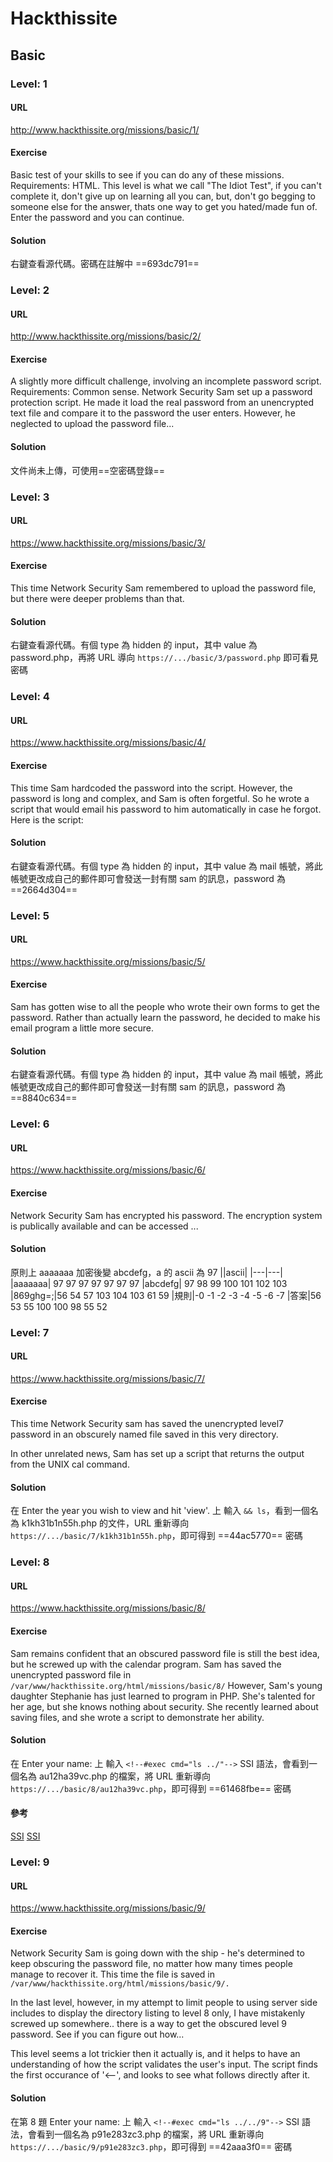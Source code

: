 # Hackthissite
## Basic
### Level: 1
#### URL
http://www.hackthissite.org/missions/basic/1/
#### Exercise
Basic test of your skills to see if you can do any of these missions. Requirements: HTML. This level is what we call "The Idiot Test", if you can't complete it, don't give up on learning all you can, but, don't go begging to someone else for the answer, thats one way to get you hated/made fun of. Enter the password and you can continue.

#### Solution
右鍵查看源代碼。密碼在註解中
==693dc791==

### Level: 2
#### URL
http://www.hackthissite.org/missions/basic/2/
#### Exercise
A slightly more difficult challenge, involving an incomplete password script. Requirements: Common sense. Network Security Sam set up a password protection script. He made it load the real password from an unencrypted text file and compare it to the password the user enters. However, he neglected to upload the password file...
#### Solution
文件尚未上傳，可使用==空密碼登錄==

### Level: 3
#### URL
https://www.hackthissite.org/missions/basic/3/
#### Exercise
This time Network Security Sam remembered to upload the password file, but there were deeper problems than that.
#### Solution
右鍵查看源代碼。有個 type 為 hidden 的 input，其中 value 為 password.php，再將 URL 導向 `https://.../basic/3/password.php` 即可看見密碼

### Level: 4
#### URL
https://www.hackthissite.org/missions/basic/4/
#### Exercise
This time Sam hardcoded the password into the script. However, the password is long and complex, and Sam is often forgetful. So he wrote a script that would email his password to him automatically in case he forgot. Here is the script:
#### Solution
右鍵查看源代碼。有個 type 為 hidden 的 input，其中 value 為 mail 帳號，將此帳號更改成自己的郵件即可會發送一封有關 sam 的訊息，password 為 ==2664d304==

### Level: 5
#### URL
https://www.hackthissite.org/missions/basic/5/
#### Exercise
Sam has gotten wise to all the people who wrote their own forms to get the password. Rather than actually learn the password, he decided to make his email program a little more secure.
#### Solution
右鍵查看源代碼。有個 type 為 hidden 的 input，其中 value 為 mail 帳號，將此帳號更改成自己的郵件即可會發送一封有關 sam 的訊息，password 為 ==8840c634==

### Level: 6
#### URL
https://www.hackthissite.org/missions/basic/6/
#### Exercise
Network Security Sam has encrypted his password. The encryption system is publically available and can be accessed ...
#### Solution
原則上 aaaaaaa 加密後變 abcdefg，a 的 ascii 為 97
||ascii|
|---|---|
|aaaaaaa| 97 97 97 97 97 97 97
|abcdefg| 97 98 99 100 101 102 103
|869ghg=;|56 54 57 103 104 103 61 59
|規則|-0 -1 -2 -3 -4 -5 -6 -7
|答案|56 53 55 100 100 98 55 52

### Level: 7
#### URL
https://www.hackthissite.org/missions/basic/7/
#### Exercise
This time Network Security sam has saved the unencrypted level7 password in an obscurely named file saved in this very directory.

In other unrelated news, Sam has set up a script that returns the output from the UNIX cal command. 
#### Solution
在 Enter the year you wish to view and hit 'view'. 上
輸入 `&& ls`，看到一個名為 k1kh31b1n55h.php 的文件，URL 重新導向 `https://.../basic/7/k1kh31b1n55h.php`，即可得到 ==44ac5770== 密碼

### Level: 8
#### URL
https://www.hackthissite.org/missions/basic/8/
#### Exercise
Sam remains confident that an obscured password file is still the best idea, but he screwed up with the calendar program. Sam has saved the unencrypted password file in `/var/www/hackthissite.org/html/missions/basic/8/`
However, Sam's young daughter Stephanie has just learned to program in PHP. She's talented for her age, but she knows nothing about security. She recently learned about saving files, and she wrote a script to demonstrate her ability.
#### Solution
在 Enter your name: 上
輸入 `<!--#exec cmd="ls ../"-->` SSI 語法，會看到一個名為 au12ha39vc.php 的檔案，將 URL 重新導向 `https://.../basic/8/au12ha39vc.php`，即可得到 ==61468fbe== 密碼
#### 參考
[SSI](https://www.csie.ntu.edu.tw/~b91053/web/exp5/%A4%B0%BB%F2%ACOSSI.htm)
[SSI](https://ssorc.tw/6270)

### Level: 9
#### URL
https://www.hackthissite.org/missions/basic/9/
#### Exercise
Network Security Sam is going down with the ship - he's determined to keep obscuring the password file, no matter how many times people manage to recover it. This time the file is saved in `/var/www/hackthissite.org/html/missions/basic/9/.`

In the last level, however, in my attempt to limit people to using server side includes to display the directory listing to level 8 only, I have mistakenly screwed up somewhere.. there is a way to get the obscured level 9 password. See if you can figure out how...

This level seems a lot trickier then it actually is, and it helps to have an understanding of how the script validates the user's input. The script finds the first occurance of '<--', and looks to see what follows directly after it. 
#### Solution
在第 8 題 Enter your name: 上
輸入 `<!--#exec cmd="ls ../../9"-->` SSI 語法，會看到一個名為 p91e283zc3.php 的檔案，將 URL 重新導向 `https://.../basic/9/p91e283zc3.php`，即可得到 ==42aaa3f0== 密碼
